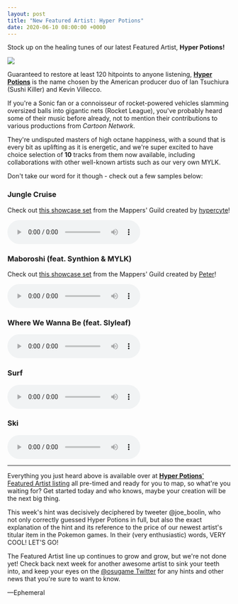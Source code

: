 ```yaml
---
layout: post
title: "New Featured Artist: Hyper Potions"
date: 2020-06-10 08:00:00 +0000
---
```


Stock up on the healing tunes of our latest Featured Artist, **Hyper Potions!**

![](https://assets.ppy.sh/artists/85/header.jpg)

Guaranteed to restore at least 120 hitpoints to anyone listening, [**Hyper Potions**](https://osu.ppy.sh/beatmaps/artists/85) is the name chosen by the American producer duo of Ian Tsuchiura (Sushi Killer) and Kevin Villecco. 

If you're a Sonic fan or a connoisseur of rocket-powered vehicles slamming oversized balls into gigantic nets (Rocket League), you've probably heard some of their music before already, not to mention their contributions to various productions from *Cartoon Network*.

They're undisputed masters of high octane happiness, with a sound that is every bit as uplifting as it is energetic, and we're super excited to have choice selection of **10** tracks from them now available, including collaborations with other well-known artists such as our very own MYLK.

Don't take our word for it though - check out a few samples below:

### Jungle Cruise

Check out [this showcase set](https://osu.ppy.sh/beatmapsets/1171007) from the Mappers' Guild created by [hypercyte](https://osu.ppy.sh/users/9155377)!

<audio controls>
    <source src="https://assets.ppy.sh/artists/85/previews/2215.mp3" type="audio/mpeg">
</audio>

### Maboroshi (feat. Synthion & MYLK)

Check out [this showcase set](https://osu.ppy.sh/beatmapsets/1175718) from the Mappers' Guild created by [Peter](https://osu.ppy.sh/users/8623835)!

<audio controls>
    <source src="https://assets.ppy.sh/artists/85/previews/2220.mp3" type="audio/mpeg">
</audio>

### Where We Wanna Be (feat. Slyleaf)

<audio controls>
    <source src="https://assets.ppy.sh/artists/85/previews/2212.mp3" type="audio/mpeg">
</audio>

### Surf

<audio controls>
    <source src="https://assets.ppy.sh/artists/85/previews/2218.mp3" type="audio/mpeg">
</audio>

### Ski

<audio controls>
    <source src="https://assets.ppy.sh/artists/85/previews/2216.mp3" type="audio/mpeg">
</audio>

---

Everything you just heard above is available over at [**Hyper Potions**' Featured Artist listing](https://osu.ppy.sh/beatmaps/artists/85) all pre-timed and ready for you to map, so what're you waiting for? Get started today and who knows, maybe your creation will be the next big thing.

This week's hint was decisively deciphered by tweeter @joe_boolin, who not only correctly guessed Hyper Potions in full, but also the exact explanation of the hint and its reference to the price of our newest artist's titular item in the Pokemon games. In their (very enthusiastic) words, VERY COOL! LET'S GO!

The Featured Artist line up continues to grow and grow, but we're not done yet! Check back next week for another awesome artist to sink your teeth into, and keep your eyes on the [@osugame Twitter](https://twitter.com/osugame) for any hints and other news that you're sure to want to know.

—Ephemeral
